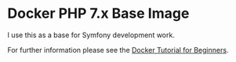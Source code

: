 # Docker PHP 7.x Base Image

I use this as a base for Symfony development work.

For further information please see the [Docker Tutorial for Beginners][1].


[1]: https://codereviewvideos.com/course/docker-tutorial-for-beginners